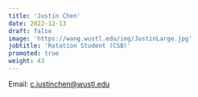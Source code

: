 ```yaml
---
title: 'Justin Chen'
date: 2022-12-13
draft: false
image: 'https://wang.wustl.edu/img/JustinLarge.jpg'
jobtitle: 'Rotation Student (CSB)'
promoted: true
weight: 43
---
```

Email: c.justinchen@wustl.edu
